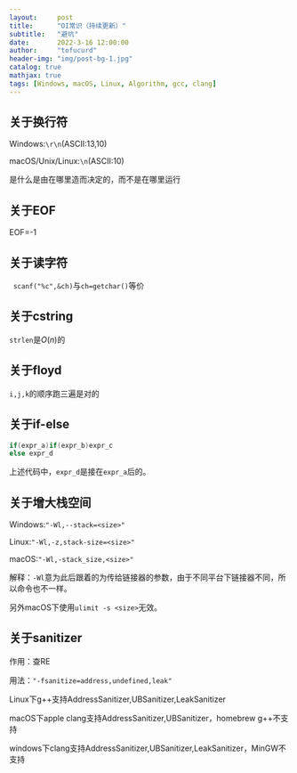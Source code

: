 ```yaml
---
layout:     post
title:      "OI常识（持续更新）"
subtitle:   "避坑"
date:       2022-3-16 12:00:00
author:     "tofucurd"
header-img: "img/post-bg-1.jpg"
catalog: true
mathjax: true
tags: [Windows, macOS, Linux, Algorithm, gcc, clang]
---
```


## 关于换行符

Windows:``\r\n``(ASCII:13,10)

macOS/Unix/Linux:``\n``(ASCII:10)

是什么是由在哪里造而决定的，而不是在哪里运行

## 关于EOF

EOF=-1

## 关于读字符

`` scanf("%c",&ch)``与``ch=getchar()``等价

## 关于cstring

``strlen``是$O(n)$的

## 关于floyd

``i,j,k``的顺序跑三遍是对的

## 关于if-else

```cpp
if(expr_a)if(expr_b)expr_c
else expr_d
```

上述代码中，``expr_d``是接在``expr_a``后的。

## 关于增大栈空间

Windows:``"-Wl,--stack=<size>"``

Linux:``"-Wl,-z,stack-size=<size>"``

macOS:``"-Wl,-stack_size,<size>"``

解释：``-Wl``意为此后跟着的为传给链接器的参数，由于不同平台下链接器不同，所以命令也不一样。

另外macOS下使用``ulimit -s <size>``无效。

## 关于sanitizer

作用：查RE

用法：``"-fsanitize=address,undefined,leak"``

Linux下g++支持AddressSanitizer,UBSanitizer,LeakSanitizer

macOS下apple clang支持AddressSanitizer,UBSanitizer，homebrew g++不支持

windows下clang支持AddressSanitizer,UBSanitizer,LeakSanitizer，MinGW不支持

